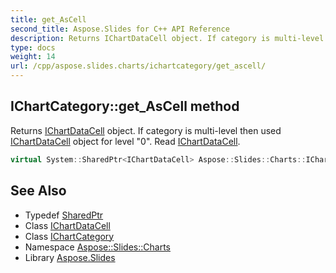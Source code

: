 ```yaml
---
title: get_AsCell
second_title: Aspose.Slides for C++ API Reference
description: Returns IChartDataCell object. If category is multi-level then used IChartDataCell object for level \"0\". Read IChartDataCell.
type: docs
weight: 14
url: /cpp/aspose.slides.charts/ichartcategory/get_ascell/
---
```

## IChartCategory::get_AsCell method


Returns [IChartDataCell](../../ichartdatacell/) object. If category is multi-level then used [IChartDataCell](../../ichartdatacell/) object for level \"0\". Read [IChartDataCell](../../ichartdatacell/).

```cpp
virtual System::SharedPtr<IChartDataCell> Aspose::Slides::Charts::IChartCategory::get_AsCell()=0
```

## See Also

* Typedef [SharedPtr](../../../system/sharedptr/)
* Class [IChartDataCell](../../ichartdatacell/)
* Class [IChartCategory](../)
* Namespace [Aspose::Slides::Charts](../../)
* Library [Aspose.Slides](../../../)
